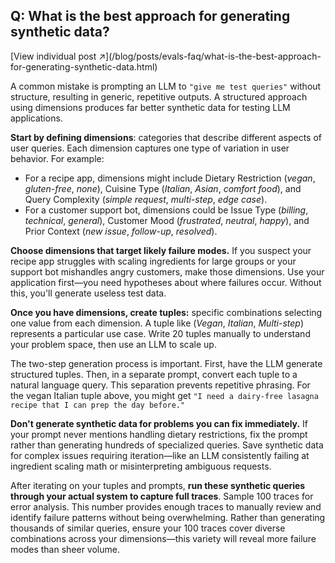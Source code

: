 ## Q: What is the best approach for generating synthetic data?
<div class="faq-individual-link">[View individual post ↗](/blog/posts/evals-faq/what-is-the-best-approach-for-generating-synthetic-data.html)</div>

A common mistake is prompting an LLM to `"give me test queries"` without structure, resulting in generic, repetitive outputs. A structured approach using dimensions produces far better synthetic data for testing LLM applications.

**Start by defining dimensions**: categories that describe different aspects of user queries. Each dimension captures one type of variation in user behavior. For example:

- For a recipe app, dimensions might include Dietary Restriction (*vegan*, *gluten-free*, *none*), Cuisine Type (*Italian*, *Asian*, *comfort food*), and Query Complexity (*simple request*, *multi-step*, *edge case*). 
- For a customer support bot, dimensions could be Issue Type (*billing*, *technical*, *general*), Customer Mood (*frustrated*, *neutral*, *happy*), and Prior Context (*new issue*, *follow-up*, *resolved*).

**Choose dimensions that target likely failure modes.** If you suspect your recipe app struggles with scaling ingredients for large groups or your support bot mishandles angry customers, make those dimensions. Use your application first—you need hypotheses about where failures occur. Without this, you'll generate useless test data.

**Once you have dimensions, create tuples:** specific combinations selecting one value from each dimension. A tuple like (*Vegan*, *Italian*, *Multi-step*) represents a particular use case. Write 20 tuples manually to understand your problem space, then use an LLM to scale up.

  The two-step generation process is important. First, have the LLM generate structured tuples. Then, in a separate prompt, convert each tuple to a natural language query. This separation prevents repetitive phrasing. For the vegan Italian tuple above, you might get `"I need a dairy-free lasagna recipe that I can prep the day before."`

**Don't generate synthetic data for problems you can fix immediately.** If your prompt never mentions handling dietary restrictions, fix the prompt rather than generating hundreds of specialized queries. Save synthetic data for complex issues requiring iteration—like an LLM consistently failing at ingredient scaling math or misinterpreting ambiguous requests.

After iterating on your tuples and prompts, **run these synthetic queries through your actual system to capture full traces**. Sample 100 traces for error analysis. This number provides enough traces to manually review and identify failure patterns without being overwhelming. Rather than generating thousands of similar queries, ensure your 100 traces cover diverse combinations across your dimensions—this variety will reveal more failure modes than sheer volume.